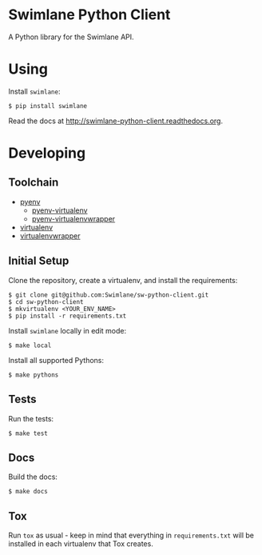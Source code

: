# Swimlane Python Client

A Python library for the Swimlane API.

# Using

Install `swimlane`:

```
$ pip install swimlane
```

Read the docs at http://swimlane-python-client.readthedocs.org.

# Developing

## Toolchain

* [pyenv](https://github.com/yyuu/pyenv)
    * [pyenv-virtualenv](https://github.com/yyuu/pyenv-virtualenv)
    * [pyenv-virtualenvwrapper](https://github.com/yyuu/pyenv-virtualenvwrapper)
* [virtualenv](https://virtualenv.readthedocs.org/en/latest/)
* [virtualenvwrapper](http://virtualenvwrapper.readthedocs.org/)

## Initial Setup

Clone the repository, create a virtualenv, and install the requirements:

```
$ git clone git@github.com:Swimlane/sw-python-client.git
$ cd sw-python-client
$ mkvirtualenv <YOUR_ENV_NAME>
$ pip install -r requirements.txt
```

Install `swimlane` locally in edit mode:

```
$ make local
```

Install all supported Pythons:

```
$ make pythons
```

## Tests

Run the tests:

```
$ make test
```

## Docs

Build the docs:

```
$ make docs
```

## Tox

Run `tox` as usual - keep in mind that everything in `requirements.txt` will
be installed in each virtualenv that Tox creates.
